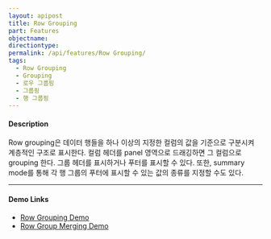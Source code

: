 ```yaml
---
layout: apipost
title: Row Grouping
part: Features
objectname: 
directiontype: 
permalink: /api/features/Row Grouping/
tags:
  - Row Grouping
  - Grouping
  - 로우 그룹핑
  - 그룹핑
  - 행 그룹핑
---
```


#### Description

 Row grouping은 데이터 행들을 하나 이상의 지정한 컬럼의 값을 기준으로 구분시켜 계층적인 구조로 표시한다. 컬럼 헤더를 panel 영역으로 드래깅하면 그 컬럼으로 grouping 한다.
그룹 헤더를 표시하거나 푸터를 표시할 수 있다. 또한, summary mode를 통해 각 행 그룹의 푸터에 표시할 수 있는 값의 종류를 지정할 수도 있다.

---

#### Demo Links

* [Row Grouping Demo](http://demo.realgrid.net/Demo/RowGrouping)    
* [Row Group Merging Demo](http://demo.realgrid.net/Demo/RowGroupMerging)  
